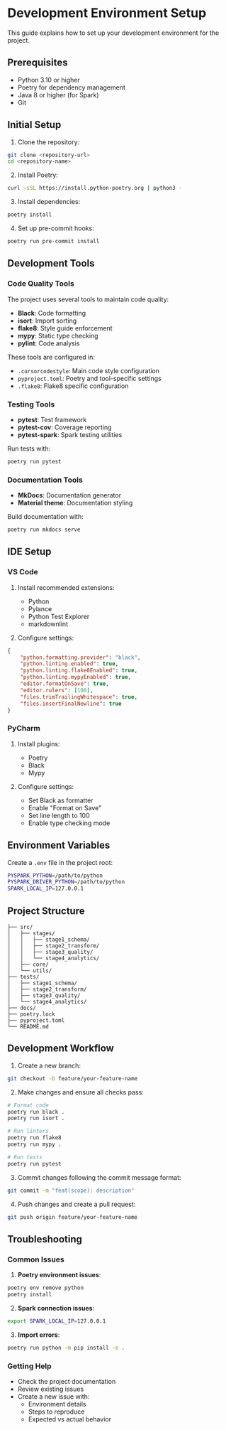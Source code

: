 # Development Environment Setup

This guide explains how to set up your development environment for the project.

## Prerequisites

- Python 3.10 or higher
- Poetry for dependency management
- Java 8 or higher (for Spark)
- Git

## Initial Setup

1. Clone the repository:
```bash
git clone <repository-url>
cd <repository-name>
```

2. Install Poetry:
```bash
curl -sSL https://install.python-poetry.org | python3 -
```

3. Install dependencies:
```bash
poetry install
```

4. Set up pre-commit hooks:
```bash
poetry run pre-commit install
```

## Development Tools

### Code Quality Tools

The project uses several tools to maintain code quality:

- **Black**: Code formatting
- **isort**: Import sorting
- **flake8**: Style guide enforcement
- **mypy**: Static type checking
- **pylint**: Code analysis

These tools are configured in:
- `.cursorcodestyle`: Main code style configuration
- `pyproject.toml`: Poetry and tool-specific settings
- `.flake8`: Flake8 specific configuration

### Testing Tools

- **pytest**: Test framework
- **pytest-cov**: Coverage reporting
- **pytest-spark**: Spark testing utilities

Run tests with:
```bash
poetry run pytest
```

### Documentation Tools

- **MkDocs**: Documentation generator
- **Material theme**: Documentation styling

Build documentation with:
```bash
poetry run mkdocs serve
```

## IDE Setup

### VS Code

1. Install recommended extensions:
   - Python
   - Pylance
   - Python Test Explorer
   - markdownlint

2. Configure settings:
```json
{
    "python.formatting.provider": "black",
    "python.linting.enabled": true,
    "python.linting.flake8Enabled": true,
    "python.linting.mypyEnabled": true,
    "editor.formatOnSave": true,
    "editor.rulers": [100],
    "files.trimTrailingWhitespace": true,
    "files.insertFinalNewline": true
}
```

### PyCharm

1. Install plugins:
   - Poetry
   - Black
   - Mypy

2. Configure settings:
   - Set Black as formatter
   - Enable "Format on Save"
   - Set line length to 100
   - Enable type checking mode

## Environment Variables

Create a `.env` file in the project root:
```bash
PYSPARK_PYTHON=/path/to/python
PYSPARK_DRIVER_PYTHON=/path/to/python
SPARK_LOCAL_IP=127.0.0.1
```

## Project Structure

```
├── src/
│   ├── stages/
│   │   ├── stage1_schema/
│   │   ├── stage2_transform/
│   │   ├── stage3_quality/
│   │   └── stage4_analytics/
│   ├── core/
│   └── utils/
├── tests/
│   ├── stage1_schema/
│   ├── stage2_transform/
│   ├── stage3_quality/
│   └── stage4_analytics/
├── docs/
├── poetry.lock
├── pyproject.toml
└── README.md
```

## Development Workflow

1. Create a new branch:
```bash
git checkout -b feature/your-feature-name
```

2. Make changes and ensure all checks pass:
```bash
# Format code
poetry run black .
poetry run isort .

# Run linters
poetry run flake8
poetry run mypy .

# Run tests
poetry run pytest
```

3. Commit changes following the commit message format:
```bash
git commit -m "feat(scope): description"
```

4. Push changes and create a pull request:
```bash
git push origin feature/your-feature-name
```

## Troubleshooting

### Common Issues

1. **Poetry environment issues**:
```bash
poetry env remove python
poetry install
```

2. **Spark connection issues**:
```bash
export SPARK_LOCAL_IP=127.0.0.1
```

3. **Import errors**:
```bash
poetry run python -m pip install -e .
```

### Getting Help

- Check the project documentation
- Review existing issues
- Create a new issue with:
  - Environment details
  - Steps to reproduce
  - Expected vs actual behavior 